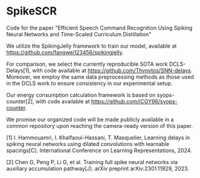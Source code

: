 # SpikeSCR
Code for the paper "Efficient Speech Command Recognition Using Spiking Neural Networks and Time-Scaled Curriculum Distillation"


We utilize the SpikingJelly framework to train our model, available at https://github.com/fangwei123456/spikingjelly. 

For comparison, we select the currently reproducible SOTA work DCLS-Delays[1], with code available at https://github.com/Thvnvtos/SNN-delays. Moreover, we employ the same data preprocessing methods as those used in the DCLS work to ensure consistency in our experimental setup.

Our energy consumption calculation framework is based on syops-counter[2], with code available at https://github.com/iCGY96/syops-counter.

We promise our organized code will be made publicly available in a common repository upon reaching the camera-ready version of this paper.


[1] I. Hammouamri, I. Khalfaoui-Hassani, T. Masquelier, Learning delays in spiking neural networks using dilated convolutions with learnable spacings[C]. International Conference on Learning Representations, 2024.

[2] Chen G, Peng P, Li G, et al. Training full spike neural networks via auxiliary accumulation pathway[J]. arXiv preprint arXiv:2301.11929, 2023.
